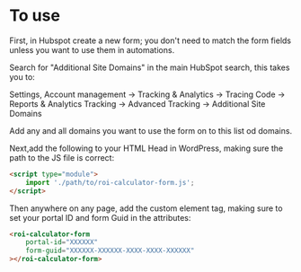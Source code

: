 # To use

First, in Hubspot create a new form; you don't need to match the form fields unless you want to use them in automations.

Search for "Additional Site Domains" in the main HubSpot search, this takes you to:

Settings, Account management -> Tracking & Analytics -> Tracing Code -> Reports & Analytics Tracking -> Advanced Tracking -> Additional Site Domains

Add any and all domains you want to use the form on to this list od domains. 

Next,add the following to your HTML Head in WordPress, making sure the path to the JS file is correct:

```html
<script type="module">
    import './path/to/roi-calculator-form.js';
</script>
```

Then anywhere on any page, add the custom element tag, making sure to set your portal ID and form Guid in the attributes:

```html
<roi-calculator-form 
    portal-id="XXXXXX" 
    form-guid="XXXXXX-XXXXXX-XXXX-XXXX-XXXXXX"
></roi-calculator-form>
```

